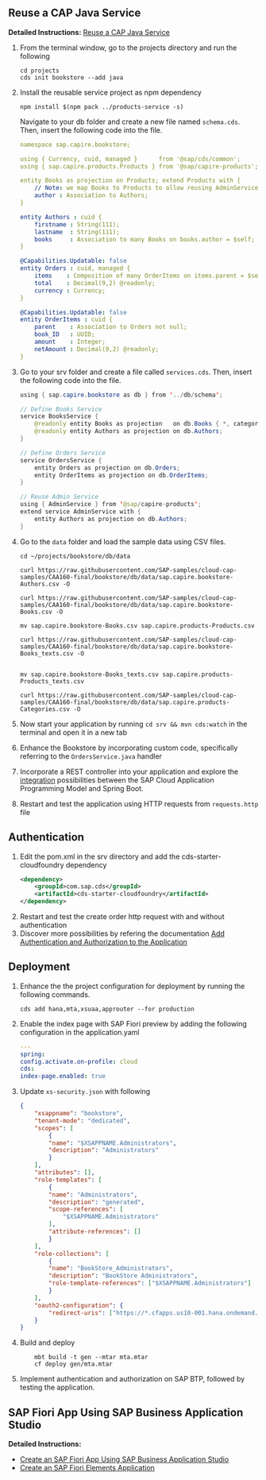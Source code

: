 ## Reuse a CAP Java Service
 **Detailed Instructions:**  [Reuse a CAP Java Service](https://developers.sap.com/tutorials/cp-cap-java-service-reuse.html)
 

1. From the terminal window, go to the projects directory and run the following
    ```console
    cd projects
    cds init bookstore --add java
    ```
2. Install the reusable service project as npm dependency
    ```console
    npm install $(npm pack ../products-service -s)
    ```

    Navigate to your db folder and create a new file named `schema.cds`. Then, insert the following code into the file.
    ```yml
    namespace sap.capire.bookstore;

    using { Currency, cuid, managed }      from '@sap/cds/common';
    using { sap.capire.products.Products } from '@sap/capire-products';

    entity Books as projection on Products; extend Products with {
        // Note: we map Books to Products to allow reusing AdminService as is
        author : Association to Authors;
    }

    entity Authors : cuid {
        firstname : String(111);
        lastname  : String(111);
        books     : Association to many Books on books.author = $self;
    }

    @Capabilities.Updatable: false
    entity Orders : cuid, managed {
        items    : Composition of many OrderItems on items.parent = $self;
        total    : Decimal(9,2) @readonly;
        currency : Currency;
    }

    @Capabilities.Updatable: false
    entity OrderItems : cuid {
        parent    : Association to Orders not null;
        book_ID   : UUID;
        amount    : Integer;
        netAmount : Decimal(9,2) @readonly;
    }

    ```
3. Go to your srv folder and create a file called `services.cds`. Then, insert the following code into the file.
    ```java
    using { sap.capire.bookstore as db } from '../db/schema';

    // Define Books Service
    service BooksService {
        @readonly entity Books as projection   on db.Books { *, category as genre } excluding { category, createdBy, createdAt, modifiedBy, modifiedAt };
        @readonly entity Authors as projection on db.Authors;
    }

    // Define Orders Service
    service OrdersService {
        entity Orders as projection on db.Orders;
        entity OrderItems as projection on db.OrderItems;
    }

    // Reuse Admin Service
    using { AdminService } from '@sap/capire-products';
    extend service AdminService with {
        entity Authors as projection on db.Authors;
    }

    ```
4. Go to the `data` folder and load the sample data using CSV files.
    ```shell
    cd ~/projects/bookstore/db/data

    curl https://raw.githubusercontent.com/SAP-samples/cloud-cap-samples/CAA160-final/bookstore/db/data/sap.capire.bookstore-Authors.csv -O

    curl https://raw.githubusercontent.com/SAP-samples/cloud-cap-samples/CAA160-final/bookstore/db/data/sap.capire.bookstore-Books.csv -O

    mv sap.capire.bookstore-Books.csv sap.capire.products-Products.csv

    curl https://raw.githubusercontent.com/SAP-samples/cloud-cap-samples/CAA160-final/bookstore/db/data/sap.capire.bookstore-Books_texts.csv -O

    
    mv sap.capire.bookstore-Books_texts.csv sap.capire.products-Products_texts.csv

    curl https://raw.githubusercontent.com/SAP-samples/cloud-cap-samples/CAA160-final/bookstore/db/data/sap.capire.products-Categories.csv -O

    ```

5. Now start your application by running `cd srv && mvn cds:watch` in the terminal and open it in a new tab   

6. Enhance the Bookstore by incorporating custom code, specifically referring to the `OrdersService.java` handler 
7. Incorporate a REST controller into your application and explore the [integration](https://cap.cloud.sap/docs/java/spring-boot-integration) possibilities between the SAP Cloud Application Programming Model and Spring Boot.
6. Restart and test the application using HTTP requests from `requests.http` file
 
## Authentication 

1. Edit the pom.xml in the srv directory and add the cds-starter-cloudfoundry dependency 
    ```xml
    <dependency>
        <groupId>com.sap.cds</groupId>
        <artifactId>cds-starter-cloudfoundry</artifactId>
    </dependency>
    ```
2. Restart and test the create order http request with and without authentication
3. Discover more possibilities by refering the documentation  [Add Authentication and Authorization to the Application](https://developers.sap.com/tutorials/cp-cap-java-security-local.html)

## Deployment
1. Enhance the the project configuration for deployment by running the following commands.
    ```shell
    cds add hana,mta,xsuaa,approuter --for production
    ```

2. Enable the index page with SAP Fiori preview by adding the following configuration in the application.yaml
    ```yml
    ---
    spring:
    config.activate.on-profile: cloud
    cds:
    index-page.enabled: true
    ```
3. Update `xs-security.json` with following
    ```json
    {
        "xsappname": "bookstore",
        "tenant-mode": "dedicated",
        "scopes": [
            {
            "name": "$XSAPPNAME.Administrators",
            "description": "Administrators"
            }
        ],
        "attributes": [],
        "role-templates": [
            {
            "name": "Administrators",
            "description": "generated",
            "scope-references": [
                "$XSAPPNAME.Administrators"
            ],
            "attribute-references": []
            }
        ],
        "role-collections": [
            {
            "name": "BookStore_Administrators",
            "description": "BookStore Administrators",
            "role-template-references": ["$XSAPPNAME.Administrators"]
            }
        ],
        "oauth2-configuration": {
            "redirect-uris": ["https://*.cfapps.us10-001.hana.ondemand.com/**"]
        }
    }
    ```
4. Build and deploy 
    ```shell
        mbt build -t gen --mtar mta.mtar
        cf deploy gen/mta.mtar
    ```
5. Implement authentication and authorization on SAP BTP, followed by testing the application.

## SAP Fiori App Using SAP Business Application Studio
**Detailed Instructions:** 
- [Create an SAP Fiori App Using SAP Business Application Studio](https://developers.sap.com/tutorials/appstudio-fioriapps-create.html)
- [Create an SAP Fiori Elements Application](https://developers.sap.com/tutorials/fiori-tools-cap-create-application.html)



